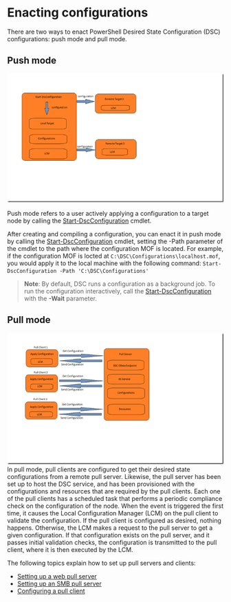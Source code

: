 # Enacting configurations
There are two ways to enact PowerShell Desired State Configuration (DSC) configurations: push mode and pull mode.

## Push mode
![Push mode](../images/Push.png "How push mode works")

Push mode refers to a user actively applying a configuration to a target node by calling the [Start-DscConfiguration](https://technet.microsoft.com/en-us/library/dn521623.aspx) cmdlet.

After creating and compiling a configuration, you can enact it in push mode by calling the [Start-DscConfiguration](https://technet.microsoft.com/en-us/library/dn521623.aspx) cmdlet, setting the -Path parameter of the cmdlet to the path where the configuration MOF is located. For example, if the configuration MOF is locted at `C:\DSC\Configurations\localhost.mof`, you would apply it to the local machine with the following command:
`Start-DscConfiguration -Path 'C:\DSC\Configurations'`

>__Note__: By default, DSC runs a configuration as a background job. To run the configuration interactively, call the [Start-DscConfiguration](https://technet.microsoft.com/en-us/library/dn521623.aspx) with the __-Wait__ parameter.

## Pull mode
![Pull Mode](../images/Pull.png "How pull mode works")
In pull mode, pull clients are configured to get their desired state configurations from a remote pull server. Likewise, the pull server has been set up to host the DSC service, and has been provisioned with the configurations and resources that are required by the pull clients.
Each one of the pull clients has a scheduled task that performs a periodic compliance check on the configuration of the node. When the event is triggered the first time, it causes the Local Configuration Manager (LCM) on the pull client to validate the configuration. If the pull client is configured as desired, nothing happens. Otherwise, the LCM makes a request to the pull server to get a given configuration. If that configuration exists on the pull server, and it passes initial validation checks, the configuration is transmitted to the pull client, where it is then executed by the LCM.

The following topics explain how to set up pull servers and clients:
- [Setting up a web pull server](pullServer.md)
- [Setting up an SMB pull server](pullServerSMB.md)
- [Configuring a pull client](pullClient.md)